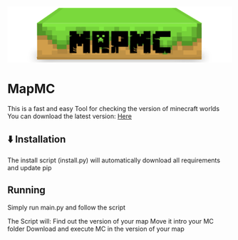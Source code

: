 [logo]: https://github.com/TheTwoBoom/MapMC/raw/master/mapmc-logo.png
![logo]
# MapMC
This is a fast and easy Tool for checking the version of minecraft worlds
You can download the latest version: [Here](https://github.com/TheTwoBoom/MapMC/releases)
## ⬇️ Installation
The install script (install.py) will automatically download all requirements and update pip
## Running
Simply run main.py and follow the script

The Script will:
Find out the version of your map
Move it intro your MC folder
Download and execute MC in the version of your map
